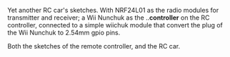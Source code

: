 Yet another RC car's sketches. With NRF24L01 as the radio modules for transmitter and receiver; a Wii Nunchuk as the ..__controller__ on the RC controller, connected to a simple wiichuk module that convert the plug of the Wii Nunchuk to 2.54mm gpio pins.

Both the sketches of the remote controller, and the RC car.
